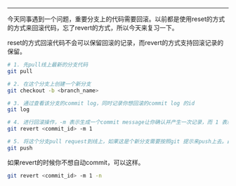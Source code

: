
---

今天同事遇到一个问题，重要分支上的代码需要回滚。以前都是使用reset的方式的方式来回滚代码，忘了revert的方式，所以今天来复习一下。

reset的方式回滚代码不会可以保留回滚的记录，而revert的方式支持回滚记录的保留。

```bash
# 1. 先pull线上最新的分支代码
git pull

# 2. 在这个分支上创建一个新分支
git checkout -b <branch_name>

# 3. 通过查看该分支的commit log，同时记录你想回滚的commit log 的id
git log

# 4. 进行回滚操作，-m 表示生成一个commit message让你确认并产生一次记录，而 1 表示保留当前分支
git revert <commit_id> -m 1

# 5. 将这个分支pull request到线上，如果这是个新分支需要按照git 提示来push上去。最后正常创建pull request再等待审核即可。
git push
```

如果revert的时候你不想自动commit，可以这样。

```bash
git revert <commit_id> -m 1 -n
```

